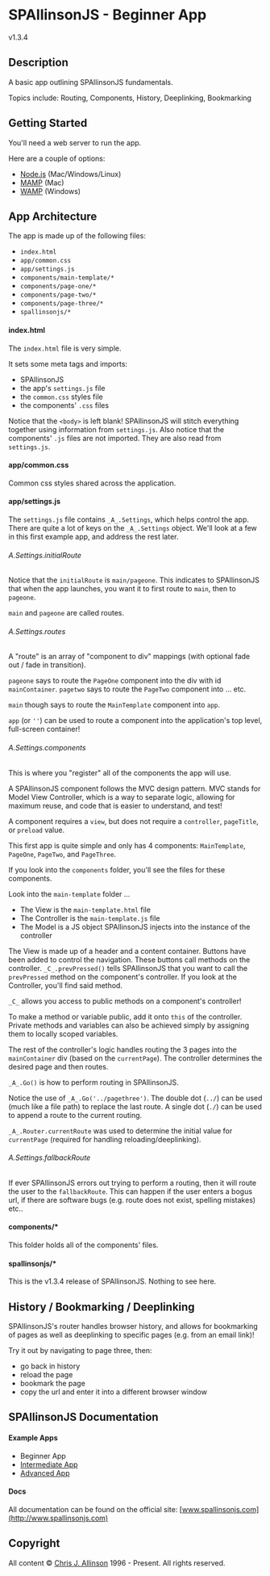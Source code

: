 
# SPAllinsonJS - Beginner App

v1.3.4



## Description

A basic app outlining SPAllinsonJS fundamentals.

Topics include: Routing, Components, History, Deeplinking, Bookmarking



## Getting Started

You'll need a web server to run the app.

Here are a couple of options:

- [Node.js](https://nodejs.org/en/) (Mac/Windows/Linux)
- [MAMP](https://www.mamp.info/en/downloads/) (Mac)
- [WAMP](http://ampps.com/wamp) (Windows)



## App Architecture

The app is made up of the following files:
- `index.html`
- `app/common.css`
- `app/settings.js`
- `components/main-template/*`
- `components/page-one/*`
- `components/page-two/*`
- `components/page-three/*`
- `spallinsonjs/*`

#### index.html

The `index.html` file is very simple.

It sets some meta tags and imports:
- SPAllinsonJS
- the app's `settings.js` file
- the `common.css` styles file
- the components' `.css` files

Notice that the `<body>` is left blank! SPAllinsonJS will stitch everything together using information from `settings.js`. Also notice that the components' `.js` files are not imported. They are also read from `settings.js`.

#### app/common.css

Common css styles shared across the application.

#### app/settings.js

The `settings.js` file contains `_A_.Settings`, which helps control the app. There are quite a lot of keys on the `_A_.Settings` object. We'll look at a few in this first example app, and address the rest later.

###### _A_.Settings.initialRoute

Notice that the `initialRoute` is `main/pageone`. This indicates to SPAllinsonJS that when the app launches, you want it to first route to `main`, then to `pageone`.

`main` and `pageone` are called routes.

###### _A_.Settings.routes

A "route" is an array of "component to div" mappings (with optional fade out / fade in transition).

`pageone` says to route the `PageOne` component into the div with id `mainContainer`. `pagetwo` says to route the `PageTwo` component into ... etc.

`main` though says to route the `MainTemplate` component into `app`.

`app` (or `''`) can be used to route a component into the application's top level, full-screen container!

###### _A_.Settings.components

This is where you "register" all of the components the app will use.

A SPAllinsonJS component follows the MVC design pattern. MVC stands for Model View Controller, which is a way to separate logic, allowing for maximum reuse, and code that is easier to understand, and test!

A component requires a `view`, but does not require a `controller`, `pageTitle`, or `preload` value.

This first app is quite simple and only has 4 components: `MainTemplate`, `PageOne`, `PageTwo`, and `PageThree`.

If you look into the `components` folder, you'll see the files for these components.

Look into the `main-template` folder ...
- The View is the `main-template.html` file
- The Controller is the `main-template.js` file
- The Model is a JS object SPAllinsonJS injects into the instance of the controller

The View is made up of a header and a content container. Buttons have been added to control the navigation. These buttons call methods on the controller. `_C_.prevPressed()` tells SPAllinsonJS that you want to call the `prevPressed` method on the component's controller. If you look at the Controller, you'll find said method.

`_C_` allows you access to public methods on a component's controller!

To make a method or variable public, add it onto `this` of the controller. Private methods and variables can also be achieved simply by assigning them to locally scoped variables.

The rest of the controller's logic handles routing the 3 pages into the `mainContainer` div (based on the `currentPage`). The controller determines the desired page and then routes.

`_A_.Go()` is how to perform routing in SPAllinsonJS.

Notice the use of `_A_.Go('../pagethree')`. The double dot (`../`) can be used (much like a file path) to replace the last route. A single dot (`./`) can be used to append a route to the current routing.

`_A_.Router.currentRoute` was used to determine the initial value for `currentPage` (required for handling reloading/deeplinking).

###### _A_.Settings.fallbackRoute

If ever SPAllinsonJS errors out trying to perform a routing, then it will route the user to the `fallbackRoute`. This can happen if the user enters a bogus url, if there are software bugs (e.g. route does not exist, spelling mistakes) etc..

#### components/*

This folder holds all of the components' files.

#### spallinsonjs/*

This is the v1.3.4 release of SPAllinsonJS. Nothing to see here.



## History / Bookmarking / Deeplinking

SPAllinsonJS's router handles browser history, and allows for bookmarking of pages as well as deeplinking to specific pages (e.g. from an email link)!

Try it out by navigating to page three, then:
- go back in history
- reload the page
- bookmark the page
- copy the url and enter it into a different browser window



## SPAllinsonJS Documentation

#### Example Apps

- Beginner App
- [Intermediate App](https://github.com/SPAllinsonJS/spallinsonjs-example-intermediate)
- [Advanced App](https://github.com/SPAllinsonJS/spallinsonjs-example-advanced)

#### Docs

All documentation can be found on the official site: [www.spallinsonjs.com](http://www.spallinsonjs.com)



## Copyright

All content &copy; [Chris J. Allinson](http://www.allinson.ca) 1996 - Present. All rights reserved.
